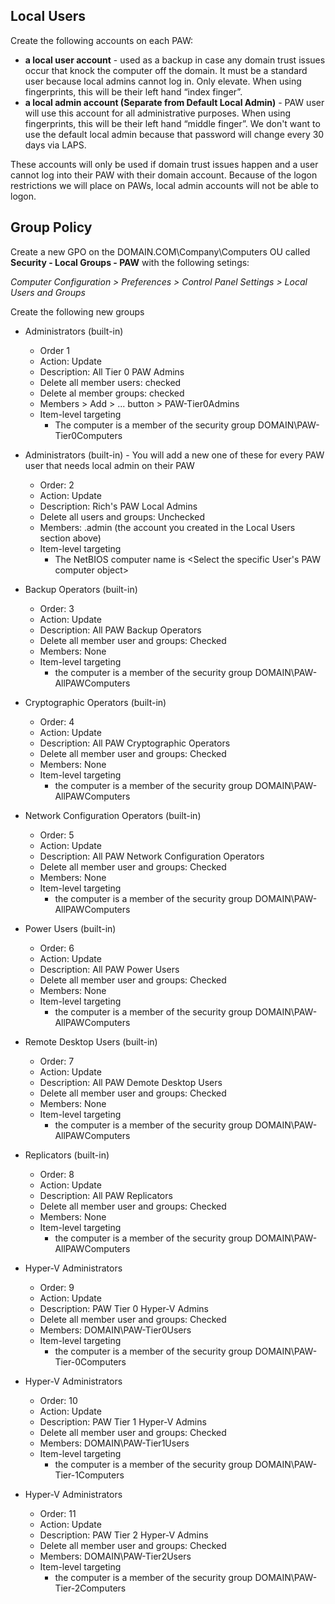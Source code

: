 ## Local Users
Create the following accounts on each PAW:
* **a local user account** - used as a backup in case any domain trust issues occur that knock the computer off the domain.  It must be a standard user because local admins cannot log in.  Only elevate.  When using fingerprints, this will be their left hand “index finger”.
* **a local admin account (Separate from Default Local Admin)** - PAW user will use this account for all administrative purposes.  When using fingerprints, this will be their left hand “middle finger”.  We don't want to use the default local admin because that password will change every 30 days via LAPS.

These accounts will only be used if domain trust issues happen and a user cannot log into their PAW with their domain account.  Because of the logon restrictions we will place on PAWs, local admin accounts will not be able to logon.

## Group Policy

Create a new GPO on the DOMAIN.COM\Company\Computers OU called **Security - Local Groups - PAW** with the following setings:

*Computer Configuration > Preferences > Control Panel Settings > Local Users and Groups*

Create the following new groups

* Administrators (built-in)
  * Order 1
  * Action: Update
  * Description: All Tier 0 PAW Admins
  * Delete all member users: checked
  * Delete al member groups: checked
  * Members > Add > ... button > PAW-Tier0Admins
  * Item-level targeting
    * The computer is a member of the security group DOMAIN\PAW-Tier0Computers

* Administrators (built-in)  - You will add a new one of these for every PAW user that needs local admin on their PAW
  * Order: 2
  * Action: Update
  * Description: Rich's PAW Local Admins
  * Delete all users and groups: Unchecked
  * Members: <username>.admin (the account you created in the Local Users section above)
  * Item-level targeting
    * The NetBIOS computer name is <Select the specific User's PAW computer object>

* Backup Operators (built-in)
  * Order: 3
  * Action: Update
  * Description: All PAW Backup Operators
  * Delete all member user and groups: Checked
  * Members: None
  * Item-level targeting
    * the computer is a member of the security group DOMAIN\PAW-AllPAWComputers

* Cryptographic Operators (built-in)
  * Order: 4
  * Action: Update
  * Description: All PAW Cryptographic Operators
  * Delete all member user and groups: Checked
  * Members: None
  * Item-level targeting
    * the computer is a member of the security group DOMAIN\PAW-AllPAWComputers

* Network Configuration Operators (built-in)
  * Order: 5
  * Action: Update
  * Description: All PAW Network Configuration Operators
  * Delete all member user and groups: Checked
  * Members: None
  * Item-level targeting
    * the computer is a member of the security group DOMAIN\PAW-AllPAWComputers

* Power Users (built-in)
  * Order: 6
  * Action: Update
  * Description: All PAW Power Users
  * Delete all member user and groups: Checked
  * Members: None
  * Item-level targeting
    * the computer is a member of the security group DOMAIN\PAW-AllPAWComputers

* Remote Desktop Users (built-in)
  * Order: 7
  * Action: Update
  * Description: All PAW Demote Desktop Users
  * Delete all member user and groups: Checked
  * Members: None
  * Item-level targeting
    * the computer is a member of the security group DOMAIN\PAW-AllPAWComputers

* Replicators (built-in)
  * Order: 8
  * Action: Update
  * Description: All PAW Replicators
  * Delete all member user and groups: Checked
  * Members: None
  * Item-level targeting
    * the computer is a member of the security group DOMAIN\PAW-AllPAWComputers

* Hyper-V Administrators
  * Order: 9
  * Action: Update
  * Description: PAW Tier 0 Hyper-V Admins
  * Delete all member user and groups: Checked
  * Members: DOMAIN\PAW-Tier0Users
  * Item-level targeting
      * the computer is a member of the security group DOMAIN\PAW-Tier-0Computers

* Hyper-V Administrators
  * Order: 10
  * Action: Update
  * Description: PAW Tier 1 Hyper-V Admins
  * Delete all member user and groups: Checked
  * Members: DOMAIN\PAW-Tier1Users
  * Item-level targeting
    * the computer is a member of the security group DOMAIN\PAW-Tier-1Computers

* Hyper-V Administrators
  * Order: 11
  * Action: Update
  * Description: PAW Tier 2 Hyper-V Admins
  * Delete all member user and groups: Checked
  * Members: DOMAIN\PAW-Tier2Users
  * Item-level targeting
    * the computer is a member of the security group DOMAIN\PAW-Tier-2Computers
